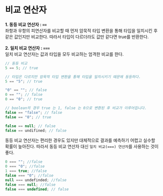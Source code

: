 # 비교 연산자

**1. 동등 비교 연산자 : `==`**
   <br>
   좌항과 우항의 피연산자를 비교할 때 먼저 암묵적 타입 변환을 통해 타입을 일치시킨 후 같은 값인지만 비교한다. 따라서 타입이 다르더라도 값만 같다면 true를 반환한다.
   <br><br>
**2. 일치 비교 연산자 : `===`**
   <br>
   일치 비교 연산자는 값과 타입을 모두 비교하는 엄격한 비교를 한다.

```javascript
// 동등 비교
5 == 5; // true

// 타입은 다르지만 암묵적 타입 변환을 통해 타입을 일치시키기 때문에 동등하다.
5 == "5"; // true
```

```javascript
"0" == ""; // false
0 == ""; // false
0 == "0"; // true

// boolean의 경우 true 는 1, false 는 0으로 변환된 후 비교가 이루어집니다.
false == "false"; // false
false == "0"; // true

false == null; // false
false == undifined; // false
```

동등 비교 연산자는 편리한 경우도 있지만 대체적으로 결과를 예측하기 어렵고 실수할 확률이 높아진다.
따라서 동등 비교 연산자 대신 `일치 비교(===) 연산자`를 사용하는 것이 좋다.

```javascript
0 === ""; //false
0 === "0"; //false
1 === true; //false
false === "0"; //false
null === undefinded; //false
false === null; //false
false === undefined; // false
```
